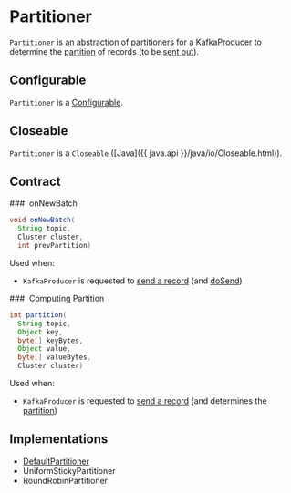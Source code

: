 # Partitioner

`Partitioner` is an [abstraction](#contract) of [partitioners](#implementations) for a [KafkaProducer](KafkaProducer.md#partitioner) to determine the [partition](#partition) of records (to be [sent out](KafkaProducer.md#send)).

## <span id="Configurable"> Configurable

`Partitioner` is a [Configurable](../../Configurable.md).

## <span id="Closeable"> Closeable

`Partitioner` is a `Closeable` ([Java]({{ java.api }}/java/io/Closeable.html)).

## Contract

### <span id="onNewBatch"> onNewBatch

```java
void onNewBatch(
  String topic,
  Cluster cluster,
  int prevPartition)
```

Used when:

* `KafkaProducer` is requested to [send a record](KafkaProducer.md#send) (and [doSend](KafkaProducer.md#doSend))

### <span id="partition"> Computing Partition

```java
int partition(
  String topic,
  Object key,
  byte[] keyBytes,
  Object value,
  byte[] valueBytes,
  Cluster cluster)
```

Used when:

* `KafkaProducer` is requested to [send a record](KafkaProducer.md#send) (and determines the [partition](KafkaProducer.md#partition))

## Implementations

* [DefaultPartitioner](DefaultPartitioner.md)
* UniformStickyPartitioner
* RoundRobinPartitioner
